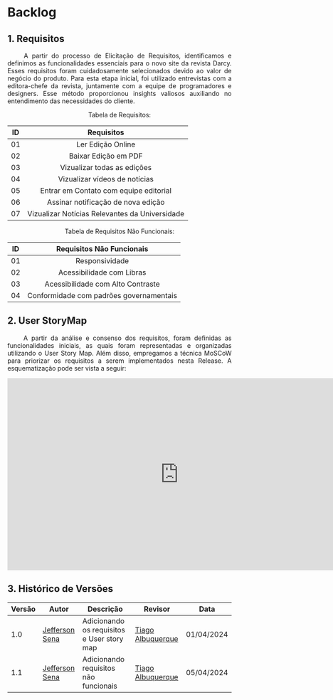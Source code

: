 # Backlog

## 1. Requisitos
<p align="justify">&emsp;&emsp; A partir do processo de Elicitação de Requisitos, identificamos e definimos as funcionalidades essenciais para o novo site da revista Darcy. Esses requisitos foram cuidadosamente selecionados devido ao valor de negócio do produto. Para esta etapa inicial, foi utilizado entrevistas com a editora-chefe da revista, juntamente com a equipe de programadores e designers. Esse método proporcionou insights valiosos auxiliando no entendimento das necessidades do cliente.  </p> 

<center>
Tabela de Requisitos: 

|    **ID**   |      **Requisitos**          |
| :-----: |    :-----------------: |
|    01   |    Ler Edição Online   |
|    02   |    Baixar Edição em PDF   |
|    03   |    Vizualizar todas as edições   |
|    04   |    Vizualizar vídeos de notícias   |
|    05   |    Entrar em Contato com equipe editorial   |
|    06   |    Assinar notificação de nova edição   |
|    07   |    Vizualizar Notícias Relevantes da Universidade  |

Tabela de Requisitos Não Funcionais: 

|    **ID**   |      **Requisitos Não Funcionais**          |
| :-----: |    :-----------------: |
|    01   |    Responsividade   |
|    02   |    Acessibilidade com Libras   |
|    03   |    Acessibilidade com Alto Contraste   |
|    04   |    Conformidade com padrões governamentais   |

</center>

## 2. User StoryMap
 
<p align="justify">&emsp;&emsp; A partir da análise e consenso dos requisitos, foram definidas as funcionalidades iniciais, as quais foram representadas e organizadas utilizando o User Story Map. Além disso, empregamos a técnica MoSCoW para priorizar os requisitos a serem implementados nesta Release. A esquematização pode ser vista a seguir: </p>

<center>
<iframe width="768" height="432" src="https://miro.com/app/board/uXjVNjxR28g=/?share_link_id=289147848037" frameborder="0" scrolling="no" allow="fullscreen; clipboard-read; clipboard-write" allowfullscreen></iframe>
</center>


## 3. Histórico de Versões
| Versão | Autor | Descrição | Revisor | Data |
| -------| ----- | --------- | ---- | ----- |
| 1.0    | [Jefferson Sena](https://github.com/JeffersonSenaa) | Adicionando os requisitos e User story map | [Tiago Albuquerque](https://github.com/Tiago1604)| 01/04/2024 |
| 1.1    | [Jefferson Sena](https://github.com/JeffersonSenaa) | Adicionando requisitos não funcionais | [Tiago Albuquerque](https://github.com/Tiago1604)| 05/04/2024 |